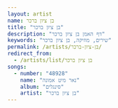 ```yaml
---
layout: artist
name: בן ציון ברכר
title: "בן ציון ברכר"
description: "דף האמן בן ציון ברכר"
keywords: "שירים, מוזיקה, בן ציון ברכר"
permalink: /artists/בן-ציון-ברכר/
redirect_from:
  - /artists/list/בן ציון ברכר
songs:
  - number: "48928"
    name: "נאר מיט אמונה"
    album: "סינגלים"
    artist: "בן ציון ברכר"
---
```

